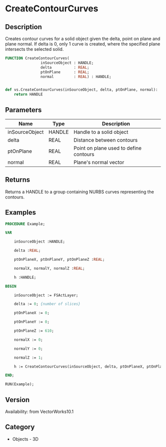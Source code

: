 # CreateContourCurves

## Description
Creates contour curves for  a solid object given the delta, point on plane and plane normal.  If delta is 0, only 1 curve is created, where the specified plane intersects the selected solid.

```pascal
FUNCTION CreateContourCurves(
				inSourceObject : HANDLE;
				delta          : REAL;
				ptOnPlane      : REAL;
				normal         : REAL) : HANDLE;
```

```python

def vs.CreateContourCurves(inSourceObject, delta, ptOnPlane, normal):
    return HANDLE
```

## Parameters
|Name|Type|Description|
|---|---|---|
|inSourceObject|HANDLE|Handle to a solid object|
|delta|REAL|Distance between contours|
|ptOnPlane|REAL|Point on plane used to define contours|
|normal|REAL|Plane's normal vector|

## Returns
Returns a HANDLE to a group containing NURBS curves representing the contours.

## Examples
```pascal
PROCEDURE Example;

VAR

	inSourceObject :HANDLE; 

	delta :REAL; 

	ptOnPlaneX, ptOnPlaneY, ptOnPlaneZ :REAL; 

	normalX, normalY, normalZ :REAL;

	h :HANDLE;

BEGIN

	inSourceObject := FSActLayer;

	delta := 0; {number of slices}

	ptOnPlaneX := 0;

	ptOnPlaneY := 0;

	ptOnPlaneZ := 610;

	normalX := 0;

	normalY := 0;

	normalZ := 1;

	h := CreateContourCurves(inSourceObject, delta, ptOnPlaneX, ptOnPlaneY, ptOnPlaneZ, normalX, normalY, normalZ);

END;

RUN(Example);
```

## Version
Availability: from VectorWorks10.1
## Category
* Objects - 3D

